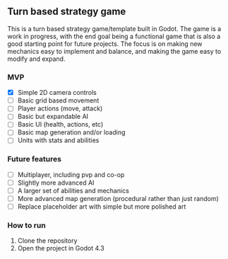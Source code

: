 ## Turn based strategy game

This is a turn based strategy game/template built in Godot. The game is a work in progress, with the end goal being a functional game that is also a good starting point for future projects.  The focus is on making new mechanics easy to implement and balance, and making the game easy to modify and expand.

### MVP
- [x] Simple 2D camera controls
- [ ] Basic grid based movement
- [ ] Player actions (move, attack)
- [ ] Basic but expandable AI
- [ ] Basic UI (health, actions, etc)
- [ ] Basic map generation and/or loading
- [ ] Units with stats and abilities

### Future features
- [ ] Multiplayer, including pvp and co-op
- [ ] Slightly more advanced AI
- [ ] A larger set of abilities and mechanics
- [ ] More advanced map generation (procedural rather than just random)
- [ ] Replace placeholder art with simple but more polished art

### How to run

1. Clone the repository
2. Open the project in Godot 4.3

